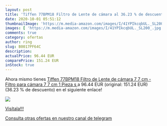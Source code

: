 ```yaml
---
layout: post
title: 'Tiffen 77BPM18 Filtro de Lente de cámara al 36.23 % de descuento'
date: 2020-10-01 05:51:12
thumbnailImage: 'https://m.media-amazon.com/images/I/41YPIkcqbUL._SL200_.jpg'
images: [ 'https://m.media-amazon.com/images/I/41YPIkcqbUL._SL200_.jpg' ]
comments: true
category: ofertas
author: ring
slug: B0017PF64C
description:
actualPrice: 96.44 EUR
comparePrice: 151.24 EUR
inStock: true
---
```


Ahora mismo tienes [Tiffen 77BPM18 Filtro de Lente de cámara 7 7 cm - Filtro para cámara  7 7 cm  1 Pieza s  ](https://www.amazon.com/dp/B0017PF64C/?tag=redken08-20) a 96.44 EUR (original: 151.24 EUR) (36.23 %  de descuento) en el siguiente enlace!

[![](https://m.media-amazon.com/images/I/41YPIkcqbUL._SL200_.jpg)](https://www.amazon.com/dp/B0017PF64C/?tag=redken08-20)

[Visítala!!!](https://www.amazon.com/dp/B0017PF64C/?tag=redken08-20)

[Consulta otras ofertas en nuestro canal de telegram](https://t.me/s/ofertas25)

